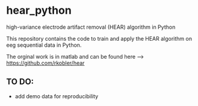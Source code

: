# hear_python
high-variance electrode artifact removal (HEAR) algorithm in Python

This repository contains the code to train and apply the HEAR algorithm on eeg sequential data in Python. 

The orginal work is in matlab and can be found here --> https://github.com/rkobler/hear

## TO DO:

- add demo data for reproducibility
